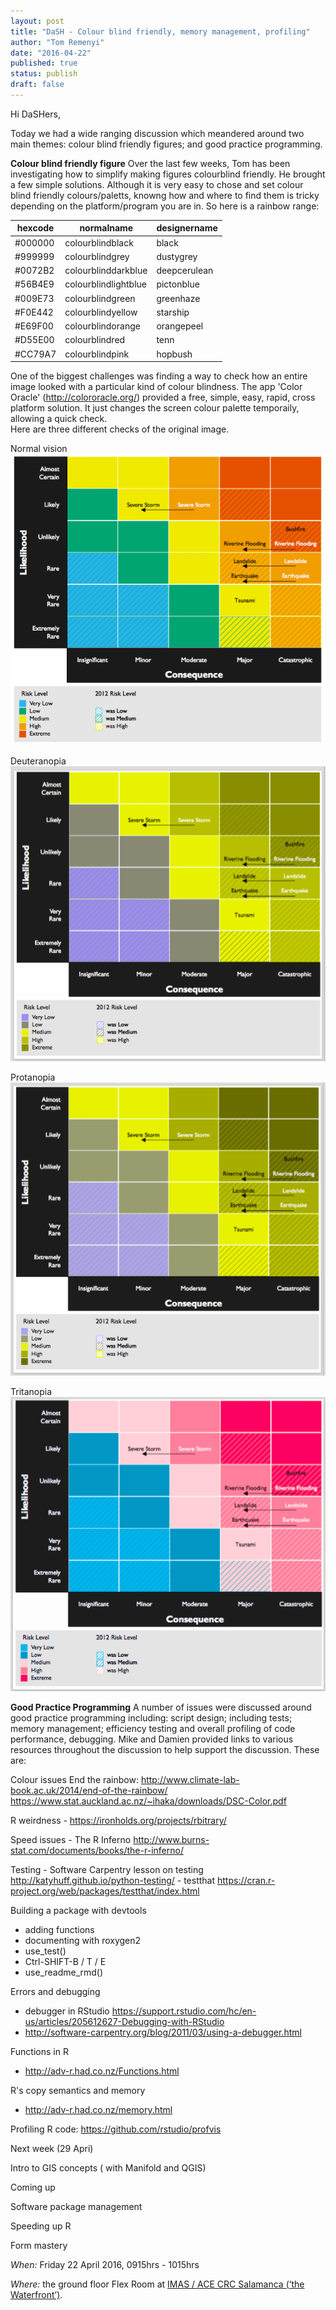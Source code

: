 ```yaml
---
layout: post
title: "DaSH - Colour blind friendly, memory management, profiling"
author: "Tom Remenyi"
date: "2016-04-22"
published: true
status: publish
draft: false
---
```

 
Hi DaSHers, 

Today we had a wide ranging discussion which meandered around two main themes:  colour blind friendly figures; and good practice programming.

**Colour blind friendly figure**
Over the last few weeks, Tom has been investigating how to simplify making figures colourblind friendly. He brought a few simple solutions.  Although it is very easy to chose and set colour blind friendly colours/paletts, knowng how and where to find them is tricky depending on the platform/program you are in.  So here is a rainbow range:

hexcode | normalname | designername
--- | --- | ---
#000000 | colourblindblack | black
#999999 | colourblindgrey | dustygrey
#0072B2 | colourblinddarkblue | deepcerulean
#56B4E9 | colourblindlightblue | pictonblue
#009E73 | colourblindgreen | greenhaze
#F0E442 | colourblindyellow | starship
#E69F00 | colourblindorange | orangepeel
#D55E00 | colourblindred | tenn
#CC79A7 | colourblindpink | hopbush

One of the biggest challenges was finding a way to check how an entire image looked with a particular kind of colour blindness.  The app 'Color Oracle' (http://colororacle.org/) provided a free, simple, easy, rapid, cross platform solution. It just changes the screen colour palette temporaily, allowing a quick check.  
Here are three different checks of the original image.  

Normal vision
![imageref](/figures/colourblindfriendly/TSNDRA_normal_vision_colours.png)

Deuteranopia
![imageref](/figures/colourblindfriendly/TSNDRA_colorblind_test_1.png)

Protanopia
![imageref](/figures/colourblindfriendly/TSNDRA_colorblind_test_2.png)

Tritanopia
![imageref](/figures/colourblindfriendly/TSNDRA_colorblind_test_3.png)

**Good Practice Programming**
A number of issues were discussed around good practice programming including: script design; including tests; memory management; efficiency testing and overall profiling of code performance, debugging. Mike and Damien provided links to various resources throughout the discussion to help support the discussion.  These are:

Colour issues 
   End the rainbow: http://www.climate-lab-book.ac.uk/2014/end-of-the-rainbow/
   https://www.stat.auckland.ac.nz/~ihaka/downloads/DSC-Color.pdf

R weirdness - https://ironholds.org/projects/rbitrary/

Speed issues - The R Inferno http://www.burns-stat.com/documents/books/the-r-inferno/

Testing - Software Carpentry lesson on testing  http://katyhuff.github.io/python-testing/
        - testthat https://cran.r-project.org/web/packages/testthat/index.html

Building a package with devtools
   - adding functions
   - documenting with roxygen2
   - use_test()
   - Ctrl-SHIFT-B / T / E
   - use_readme_rmd()

Errors and debugging
 - debugger in RStudio https://support.rstudio.com/hc/en-us/articles/205612627-Debugging-with-RStudio
 - http://software-carpentry.org/blog/2011/03/using-a-debugger.html

Functions in R
 - http://adv-r.had.co.nz/Functions.html

R's copy semantics and memory
  - http://adv-r.had.co.nz/memory.html

Profiling R code: https://github.com/rstudio/profvis
 

Next week (29 Apri)

Intro to GIS concepts ( with Manifold and QGIS)

Coming up

Software package management 

Speeding up R

Form mastery


  
*When:*
Friday 22 April 2016, 0915hrs - 1015hrs

*Where:*
the ground floor Flex Room at [IMAS / ACE CRC Salamanca (‘the Waterfront’)](https://www.google.com.au/maps/place/Antarctic+Climate+%26+Ecosystems+CRC/@-42.8864995,147.3332809,17.25z/data=!4m2!3m1!1s0x0000000000000000:0x6643069d32752fb7).

